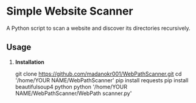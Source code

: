 # Simple Website Scanner

A Python script to scan a website and discover its directories recursively.

## Usage

1. **Installation**

   git clone https://github.com/madanokr001/WebPathScanner.git
   cd  '/home/YOUR NAME/WebPathScanner'
   pip install requests
   pip install beautifulsoup4
   python python '/home/YOUR NAME/WebPathScanner/WebPath scanner.py' 

   
